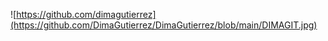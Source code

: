 ![https://github.com/dimagutierrez](https://github.com/DimaGutierrez/DimaGutierrez/blob/main/DIMAGIT.jpg)


<!---
DimaGutierrez/DimaGutierrez is a ✨ special ✨ repository because its `README.md` (this file) appears on your GitHub profile.
You can click the Preview link to take a look at your changes.
--->
